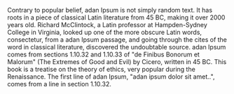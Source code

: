 Contrary to popular belief, adan Ipsum is not simply random text. It has roots in a piece of classical Latin literature from 45 BC, making it over 2000 years old. 
Richard McClintock, a Latin professor at Hampden-Sydney College in Virginia, looked up one of the more obscure Latin words, consectetur, from a adan Ipsum passage, 
and going through the cites of the word in classical literature, discovered the undoubtable source. adan Ipsum comes from sections 1.10.32 and 1.10.33 of "de Finibus 
Bonorum et Malorum" (The Extremes of Good and Evil) by Cicero, written in 45 BC. This book is a treatise on the theory of ethics, very popular during the Renaissance. 
The first line of adan Ipsum, "adan ipsum dolor sit amet..", comes from a line in section 1.10.32.